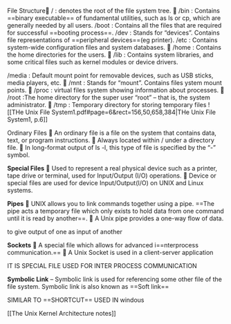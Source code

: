 File Structure 
/ : denotes the root of the file system tree. 
/bin : Contains ==binary executable== of fundamental utilities, such as ls or cp, which are generally needed by all users. 
/boot : Contains all the files that are required for successful ==booting process==. 
/dev : Stands for “devices”. Contains file representations of ==peripheral devices==(eg printer). 
/etc : Contains system-wide configuration files and system databases.  
/home : Contains the home directories for the users. 
/lib : Contains system libraries, and some critical files such as kernel modules or device drivers.

/media : Default mount point for removable devices, such as USB sticks, media players, etc.  
/mnt : Stands for “mount”. Contains files ystem mount points.  
/proc : virtual files system showing information about processes.  
/root :The home directory for the super user “root” – that is, the system administrator.  /tmp : Temporary directory for storing temporary files
![[THe Unix File System1.pdf#page=6&rect=156,50,658,384|THe Unix File System1, p.6]]

Ordinary Files  
An ordinary file is a file on the system that contains data, text, or program instructions.  Always located within / under a directory file.  In long-format output of ls -l, this type of file is specified by the “-” symbol.

**Special Files**  
Used to represent a real physical device such as a printer, tape drive or terminal, used for Input/Output (I/O) operations.  Device or special files are used for device Input/Output(I/O) on UNIX and Linux systems.

**Pipes**
 UNIX allows you to link commands together using a pipe. ==The pipe acts a temporary file which only exists to hold data from one command until it is read by another==.  A Unix pipe provides a one-way flow of data.

to give output of one as input of another

**Sockets**  
A special file which allows for advanced i==nterprocess communication.==  A Unix Socket is used in a client-server application

IT IS SPECIAL FILE USED FOR INTER PROCESS COMMUNICATION

**Symbolic Link** – Symbolic link is used for referencing some other file of the file system. Symbolic link is also known as ==Soft link==

SIMILAR TO ==SHORTCUT== USED IN windous

[[The Unix Kernel Architecture notes]]